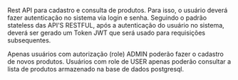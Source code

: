 Rest API para cadastro e consulta de produtos. Para isso, o usuário deverá fazer autenticação no sistema via login e senha. Seguindo o padrão stateless das API'S RESTFUL, após a autenticação do usuário no sistema, deverá ser gerado um Token JWT que será usado para requisições subsequentes.

Apenas usuários com autorização (role) ADMIN poderão fazer o cadastro de novos produtos. Usuários com role de USER apenas poderão consultar a lista de produtos armazenado na base de dados postgresql.
